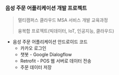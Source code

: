 ### 음성 주문 어플리케이션 개발 프로젝트

> 멀티캠퍼스 클라우드 MSA 서비스 개발 교육과정
>
> 융복합 프로젝트(빅데이터, IoT, 인공지능, 클라우드)



- 음성 주문 어플리케이션 안드로이드 코드
  - 카카오 로그인
  - 챗봇 - Google Dialogflow
  - Retrofit - POS 웹 서버로 데이터 전송
  - 주문 데이터 저장